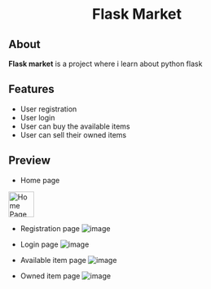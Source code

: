 <h1 align="center">Flask Market</h1>

## About
**Flask market** is a project where i learn about python flask

## Features
* User registration
* User login
* User can buy the available items
* User can sell their owned items

## Preview
* Home page
<img src="https://user-images.githubusercontent.com/50564780/147642825-cf3166b6-13a7-4534-959a-dc2670de6e5e.png" width="50" alt="Home Page">

* Registration page
![image](https://user-images.githubusercontent.com/50564780/147643503-eca1ddc1-9975-48f3-bfe5-3ec84f2c2d23.png)

* Login page
![image](https://user-images.githubusercontent.com/50564780/147643561-1353aa62-730d-43c4-bf28-666a2fd17ea4.png)

* Available item page
![image](https://user-images.githubusercontent.com/50564780/147643724-7dc01fe4-7903-4e31-a83e-6774d2b6a0bf.png)

* Owned item page
![image](https://user-images.githubusercontent.com/50564780/147643794-bd6cd90f-aca3-4a65-8da3-b2320f1a3354.png)

